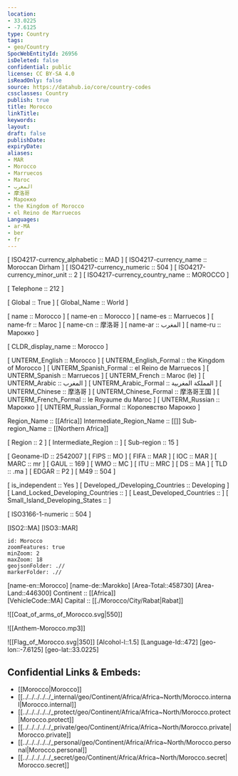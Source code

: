 ```yaml
---
location:
- 33.0225
- -7.6125
type: Country
tags:
- geo/Country
SpocWebEntityId: 26956
isDeleted: false
confidential: public
license: CC BY-SA 4.0
isReadOnly: false
source: https://datahub.io/core/country-codes
cssclasses: Country
publish: true
title: Morocco
linkTitle: 
keywords: 
layout: 
draft: false
publishDate: 
expiryDate: 
aliases:
- MAR
- Morocco
- Marruecos
- Maroc
- المغرب
- 摩洛哥
- Марокко
- the Kingdom of Morocco
- el Reino de Marruecos
Languages:
- ar-MA
- ber
- fr
---
```



[	ISO4217-currency_alphabetic	 :: MAD ] 
[	ISO4217-currency_name	 :: Moroccan Dirham ] 
[	ISO4217-currency_numeric	 :: 504 ] 
[	ISO4217-currency_minor_unit	 :: 2 ] 
[	ISO4217-currency_country_name	 :: MOROCCO ] 

[	Telephone	 :: 212 ] 

[	Global	 :: True ] 
[	Global_Name	 :: World ] 

[	name	 :: Morocco ] 
[	name-en	 :: Morocco ] 
[	name-es	 :: Marruecos ] 
[	name-fr	 :: Maroc ] 
[	name-cn	 :: 摩洛哥 ] 
[	name-ar	 :: المغرب ] 
[	name-ru	 :: Марокко ] 

[	CLDR_display_name	 :: Morocco ] 

[	UNTERM_English	 :: Morocco ] 
[	UNTERM_English_Formal	 :: the Kingdom of Morocco ] 
[	UNTERM_Spanish_Formal	 :: el Reino de Marruecos ] 
[	UNTERM_Spanish	 :: Marruecos ] 
[	UNTERM_French	 :: Maroc (le) ] 
[	UNTERM_Arabic	 :: المغرب ] 
[	UNTERM_Arabic_Formal	 :: المملكة المغربية ] 
[	UNTERM_Chinese	 :: 摩洛哥 ] 
[	UNTERM_Chinese_Formal	 :: 摩洛哥王国 ] 
[	UNTERM_French_Formal	 :: le Royaume du Maroc ] 
[	UNTERM_Russian	 :: Марокко ] 
[	UNTERM_Russian_Formal	 :: Королевство Марокко ] 

Region_Name ::  [[Africa]] 
Intermediate_Region_Name ::  [[]] 
Sub-region_Name ::  [[Northern Africa]]  

[	Region	 :: 2 ] 
[	Intermediate_Region	 ::  ] 
[	Sub-region	 :: 15 ] 

[	Geoname-ID	 :: 2542007 ] 
[	FIPS	 :: MO ] 
[	FIFA	 :: MAR ] 
[	IOC	 :: MAR ] 
[	MARC	 :: mr ] 
[	GAUL	 :: 169 ] 
[	WMO	 :: MC ] 
[	ITU	 :: MRC ] 
[	DS	 :: MA ] 
[	TLD	 :: .ma ] 
[	EDGAR	 :: P2 ] 
[	M49	 :: 504 ] 

[	is_independent	 :: Yes ] 
[	Developed_/Developing_Countries	 :: Developing ] 
[	Land_Locked_Developing_Countries	 ::  ] 
[	Least_Developed_Countries	 ::  ] 
[	Small_Island_Developing_States	 ::  ] 

[	ISO3166-1-numeric	 :: 504 ] 



[ISO2::MA] 
[ISO3::MAR] 
```leaflet
id: Morocco
zoomFeatures: true 
minZoom: 2 
maxZoom: 18
geojsonFolder: .//
markerFolder: .//
```

[name-en::Morocco] 
[name-de::Marokko] 
[Area-Total::458730] 
[Area-Land::446300] 
Continent :: [[Africa]]  
[VehicleCode::MA] 
Capital :: [[./Morocco/City/Rabat|Rabat]]  

![[Coat_of_arms_of_Morocco.svg|550]] 

![[Anthem-Morocco.mp3]] 

![[Flag_of_Morocco.svg|350]] 
[Alcohol-l::1.5] 
[Language-Id::472] 
[geo-lon::-7.6125] 
[geo-lat::33.0225] 



## Confidential Links & Embeds: 
- [[Morocco|Morocco]] 
- [[../../../../../_internal/geo/Continent/Africa/Africa~North/Morocco.internal|Morocco.internal]] 
- [[../../../../../_protect/geo/Continent/Africa/Africa~North/Morocco.protect|Morocco.protect]] 
- [[../../../../../_private/geo/Continent/Africa/Africa~North/Morocco.private|Morocco.private]] 
- [[../../../../../_personal/geo/Continent/Africa/Africa~North/Morocco.personal|Morocco.personal]] 
- [[../../../../../_secret/geo/Continent/Africa/Africa~North/Morocco.secret|Morocco.secret]] 
